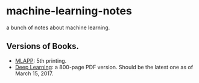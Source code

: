 # machine-learning-notes

a bunch of notes about machine learning.

## Versions of Books.

* [MLAPP](https://www.cs.ubc.ca/~murphyk/MLbook/): 5th printing.
* [Deep Learning](www.deeplearningbook.org): a 800-page PDF version. Should be the latest one as of March 15, 2017.
